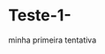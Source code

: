 # Teste-1-
minha primeira tentativa 
<!DOCTYPE html>
<html lang="pt-BR">
<head>
    <meta charset="UTF-8">
    <meta name="viewport" content="width=device-width, initial-scale=1.0">
    <title>Leão do Norte</title>
    <link rel="stylesheet" href="styles.css">
    <style>
        /* Additional CSS for interactive pricing */
        .product {
            transition: transform 0.3s, box-shadow 0.3s;
        }

        .product:hover {
            transform: translateY(-5px);
            box-shadow: 0 0 10px rgba(0, 0, 0, 0.2);
        }

        .price {
            font-size: 16px;
            color: #ff5733;
            cursor: pointer;
            text-decoration: underline;
        }

        .price:hover {
            color: #ff0000; /* Change color on hover */
        }
    </style>
</head>
<body>
    <header>
        <div class="top-header">
            <div class="logo">
                <img src="leao-do-norte-logo.png" alt="Leão do Norte">
            </div>
            <div class="search">
                <input type="text" placeholder="Pesquisar produtos">
                <button type="button">Buscar</button>
            </div>
            <div class="user-menu">
                <a href="#">Entrar</a>
                
                <
<a href="#">Carrinho</a>
            
            </
</div>
        </div>
        <nav>
            <ul>
                <li><a href="/">Página Inicial</a></li>
                <li><a href="/produtos">Produtos</a></li>
                <li><a href="/ofertas">Ofertas</a></li>
                <li><a href="/supermercado">Supermercado</a></li>
            </ul>
        </nav>
    
    </
</header>
    <main>
        
       
<section id="informacoes">
            
            <
<h2>Ofertas e Descontos</h2>
            <p>Encontre as melhores ofertas e descontos em nosso supermercado.</p>
        </section>
        <section id="produtos">
            <h2>Produtos em Destaque</h2>
            <ul id="listaProdutos">
                <li class="product">
                    <img src="custom-image1.jpg" alt="Produto 1">
                    <h3>Produto 1</h3>
                    <p>Descrição do Produto 1</p>
                    <p class="price">Preço: R$ <span id="price1">10.99</span></p>
                    <button type="button">Adicionar ao Carrinho</button>
                </li>
                <li class="product">
                    <img src="custom-image2.jpg" alt="Produto 2">
                    <h3>Produto 2</h3>
                    <p>Descrição do Produto 2</p>
                    <p class="price">Preço: R$ <span id="price2">19.99</span></p>
                    <button type="button">Adicionar ao Carrinho</button>
                </li>
                <li class="product">
                    <img src="custom-image3.jpg" alt="Produto 3">
                    <h3>Produto 3</h3>
                    <p>Descrição do Produto 3</p>
                    
                   
<p class="price">Preço: R$ <span id="price3">15.49</span></p>
                    <button type="button">Adicionar ao Carrinho</button>
                </li>
            </ul>
        </section>
    </main>
    <footer>
        <p>&copy; 2023 Leão do Norte. Todos os direitos reservados.</p>
    </footer>
</body>
</html>
